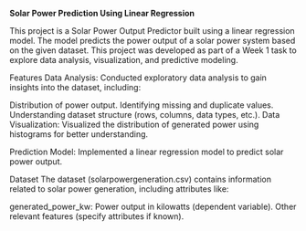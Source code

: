**Solar Power Prediction Using Linear Regression**

This project is a Solar Power Output Predictor built using a linear regression model. The model predicts the power output of a solar power system based on the given dataset. This project was developed as part of a Week 1 task to explore data analysis, visualization, and predictive modeling.

Features
Data Analysis:
Conducted exploratory data analysis to gain insights into the dataset, including:

Distribution of power output.
Identifying missing and duplicate values.
Understanding dataset structure (rows, columns, data types, etc.).
Data Visualization:
Visualized the distribution of generated power using histograms for better understanding.

Prediction Model:
Implemented a linear regression model to predict solar power output.

Dataset
The dataset (solarpowergeneration.csv) contains information related to solar power generation, including attributes like:

generated_power_kw: Power output in kilowatts (dependent variable).
Other relevant features (specify attributes if known).
